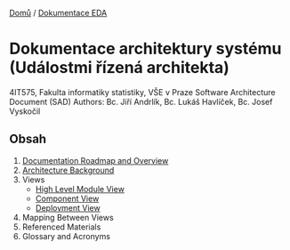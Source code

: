 [Domů](/README.md) / [Dokumentace EDA](/Dokumentace/EDA/README.md) 

# Dokumentace architektury systému (Událostmi řízená architekta)
4IT575, Fakulta informatiky statistiky, VŠE v Praze
Software Architecture Document (SAD)
Authors: Bc. Jiří Andrlík, Bc. Lukáš Havlíček, Bc. Josef Vyskočil

## Obsah
1. [Documentation Roadmap and Overview](/Dokumentace/EDA/pages/documentation-roadmap-overview.md)
2. [Architecture Background](/Dokumentace/EDA/pages/architecture-background.md)
3. Views
    - [High Level Module View](/Dokumentace/EDA/pages/module-view.md)
    - [Component View](/Dokumentace/EDA/pages/component-view.md)
    - [Deployment View](/Dokumentace/EDA/pages/deployment-view.md) 
4. Mapping Between Views
5. Referenced Materials
6. Glossary and Acronyms
